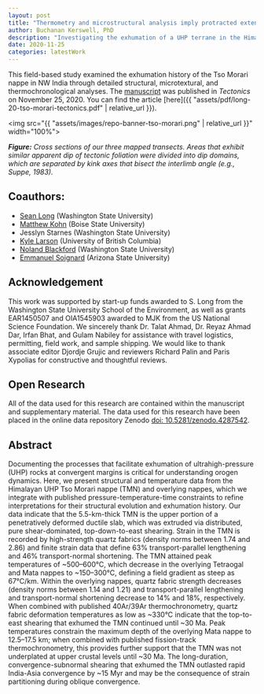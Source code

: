 ```yaml
---
layout: post
title: "Thermometry and microstructural analysis imply protracted extensional exhumation of the Tso Morari UHP nappe, northwestern Himalaya: implications for models of UHP exhumation"
author: Buchanan Kerswell, PhD
description: "Investigating the exhumation of a UHP terrane in the Himalaya"
date: 2020-11-25
categories: latestWork
---
```


This field-based study examined the exhumation history of the Tso Morari nappe in NW India through detailed structural, microtextural, and thermochronological analyses. The [manuscript](https://agupubs.onlinelibrary.wiley.com/doi/full/10.1029/2020TC006482) was published in *Tectonics* on November 25, 2020. You can find the article [here]({{ "assets/pdf/long-20-tso-morari-tectonics.pdf" | relative_url }}).

<img src="{{ "assets/images/repo-banner-tso-morari.png" | relative_url }}" width="100%">

***Figure:*** *Cross sections of our three mapped transects. Areas that exhibit similar apparent dip of tectonic foliation were divided into dip domains, which are separated by kink axes that bisect the interlimb angle (e.g., Suppe, 1983).*

## Coauthors:

 - [Sean Long](https://scholar.google.com/citations?user=P9FprbkAAAAJ&hl=en&oi=ao) (Washington State University)
 - [Matthew Kohn](https://scholar.google.com/citations?user=xSyB1KQAAAAJ&hl=en) (Boise State University)
 - Jesslyn Starnes (Washington State University)
 - [Kyle Larson](https://scholar.google.com/citations?user=mPKPZPMAAAAJ&hl=en&oi=ao) (University of British Columbia)
 - [Noland Blackford](https://scholar.google.com/citations?user=Dao6M04AAAAJ&hl=en&oi=ao) (Washington State University)
 - [Emmanuel Soignard](https://scholar.google.com/citations?user=K3FWldkAAAAJ&hl=en&oi=ao) (Arizona State University)

## Acknowledgement

This work was supported by start-up funds awarded to S. Long from the Washington State University School of the Environment, as well as grants EAR1450507 and OIA1545903 awarded to MJK from the US National Science Foundation. We sincerely thank Dr. Talat Ahmad, Dr. Reyaz Ahmad Dar, Irfan Bhat, and Gulam Nabiley for assistance with travel logistics, permitting, field work, and sample shipping. We would like to thank associate editor Djordje Grujic and reviewers Richard Palin and Paris Xypolias for constructive and thoughtful reviews.

## Open Research

All of the data used for this research are contained within the manuscript and supplementary material. The data used for this research have been placed in the online data repository Zenodo [doi: 10.5281/zenodo.4287542](https://zenodo.org/record/4287542#.X7wSvrN7mUk).

## Abstract

Documenting the processes that facilitate exhumation of ultrahigh-pressure (UHP) rocks at convergent margins is critical for understanding orogen dynamics. Here, we present structural and temperature data from the Himalayan UHP Tso Morari nappe (TMN) and overlying nappes, which we integrate with published pressure-temperature-time constraints to refine interpretations for their structural evolution and exhumation history. Our data indicate that the 5.5-km-thick TMN is the upper portion of a penetratively deformed ductile slab, which was extruded via distributed, pure shear-dominated, top-down-to-east shearing. Strain in the TMN is recorded by high-strength quartz fabrics (density norms between 1.74 and 2.86) and finite strain data that define 63% transport-parallel lengthening and 46% transport-normal shortening. The TMN attained peak temperatures of ~500–600°C, which decrease in the overlying Tetraogal and Mata nappes to ~150–300°C, defining a field gradient as steep as 67°C/km. Within the overlying nappes, quartz fabric strength decreases (density norms between 1.14 and 1.21) and transport-parallel lengthening and transport-normal shortening decrease to 14% and 18%, respectively. When combined with published 40Ar/39Ar thermochronometry, quartz fabric deformation temperatures as low as ~330°C indicate that the top-to-east shearing that exhumed the TMN continued until ~30 Ma. Peak temperatures constrain the maximum depth of the overlying Mata nappe to 12.5–17.5 km; when combined with published fission-track thermochronometry, this provides further support that the TMN was not underplated at upper crustal levels until ~30 Ma. The long-duration, convergence-subnormal shearing that exhumed the TMN outlasted rapid India-Asia convergence by ~15 Myr and may be the consequence of strain partitioning during oblique convergence.
